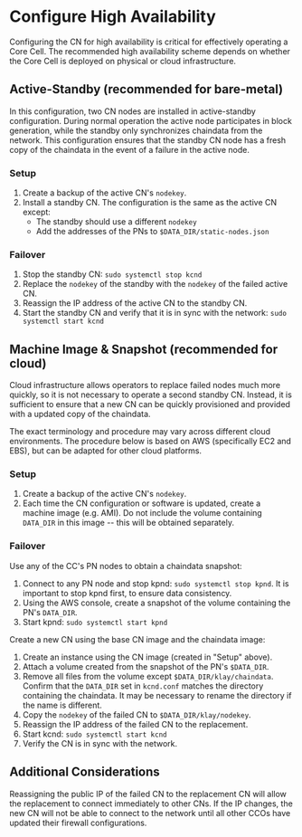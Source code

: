 # Configure High Availability

Configuring the CN for high availability is critical for effectively operating a Core Cell. The recommended high availability scheme depends on whether the Core Cell is deployed on physical or cloud infrastructure.

## Active-Standby \(recommended for bare-metal\) <a id="active-standby-recommended-for-bare-metal"></a>

In this configuration, two CN nodes are installed in active-standby configuration. During normal operation the active node participates in block generation, while the standby only synchronizes chaindata from the network. This configuration ensures that the standby CN node has a fresh copy of the chaindata in the event of a failure in the active node.

### Setup <a id="setup"></a>

1. Create a backup of the active CN's `nodekey`.
2. Install a standby CN. The configuration is the same as the active CN except:
   - The standby should use a different `nodekey`
   - Add the addresses of the PNs to `$DATA_DIR/static-nodes.json`

### Failover <a id="failover"></a>

1. Stop the standby CN: `sudo systemctl stop kcnd`
2. Replace the `nodekey` of the standby with the `nodekey` of the failed active CN.
3. Reassign the IP address of the active CN to the standby CN.
4. Start the standby CN and verify that it is in sync with the network: `sudo systemctl start kcnd`

## Machine Image & Snapshot \(recommended for cloud\) <a id="machine-image-snapshot-recommended-for-cloud"></a>

Cloud infrastructure allows operators to replace failed nodes much more quickly, so it is not necessary to operate a second standby CN. Instead, it is sufficient to ensure that a new CN can be quickly provisioned and provided with a updated copy of the chaindata.

The exact terminology and procedure may vary across different cloud environments. The procedure below is based on AWS \(specifically EC2 and EBS\), but can be adapted for other cloud platforms.

### Setup <a id="setup"></a>

1. Create a backup of the active CN's `nodekey`.
2. Each time the CN configuration or software is updated, create a machine image \(e.g. AMI\). Do not include the volume containing `DATA_DIR` in this image -- this will be obtained separately.

### Failover <a id="failover"></a>

Use any of the CC's PN nodes to obtain a chaindata snapshot:

1. Connect to any PN node and stop kpnd: `sudo systemctl stop kpnd`. It is important to stop kpnd first, to ensure data consistency.
2. Using the AWS console, create a snapshot of the volume containing the PN's `DATA_DIR`.
3. Start kpnd: `sudo systemctl start kpnd`

Create a new CN using the base CN image and the chaindata image:

1. Create an instance using the CN image \(created in "Setup" above\).
2. Attach a volume created from the snapshot of the PN's `$DATA_DIR`.
3. Remove all files from the volume except `$DATA_DIR/klay/chaindata`. Confirm that the `DATA_DIR` set in `kcnd.conf` matches the directory containing the chaindata. It may be necessary to rename the directory if the name is different.
4. Copy the `nodekey` of the failed CN to `$DATA_DIR/klay/nodekey`.
5. Reassign the IP address of the failed CN to the replacement.
6. Start kcnd: `sudo systemctl start kcnd`
7. Verify the CN is in sync with the network.

## Additional Considerations <a id="additional-considerations"></a>

Reassigning the public IP of the failed CN to the replacement CN will allow the replacement to connect immediately to other CNs. If the IP changes, the new CN will not be able to connect to the network until all other CCOs have updated their firewall configurations.
